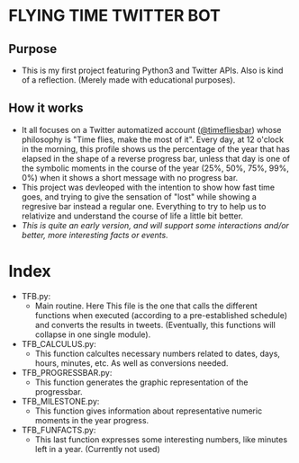# FLYING TIME TWITTER BOT

## Purpose
* This is my first project featuring Python3 and Twitter APIs. Also is kind of a reflection.
(Merely made with educational purposes).

## How it works
* It all focuses on a Twitter automatized account ([@timefliesbar](https://twitter.com/timefliesbar)) whose philosophy is "Time flies, make the most of it". Every day, at 12 o'clock in the morning, this profile shows us the percentage of the year that has elapsed in the shape of a reverse progress bar, unless that day is one of the symbolic moments in the course of the year (25%, 50%, 75%, 99%, 0%) when it shows a short message with no progress bar. 
* This project was devleoped with the intention to show how fast time goes, and trying to give the sensation of "lost" while showing a regresive bar instead a regular one. Everything to try to help us to relativize and understand the course of life a little bit better.
* _This is quite an early version, and will support some interactions and/or better, more interesting facts or events._

# Index

* TFB.py:
  * Main routine. Here This file is the one that calls the different functions when executed (according to a pre-established schedule) and converts the results in                             tweets. (Eventually, this functions will collapse in one single module).
* TFB_CALCULUS.py:
  * This function calcultes necessary numbers related to dates, days, hours, minutes, etc. As well as conversions needed.
* TFB_PROGRESSBAR.py:
  * This function generates the graphic representation of the progressbar.
* TFB_MILESTONE.py:
  * This function gives information about representative numeric moments in the year progress.
* TFB_FUNFACTS.py:
  * This last function expresses some interesting numbers, like minutes left in a year. (Currently not used)
